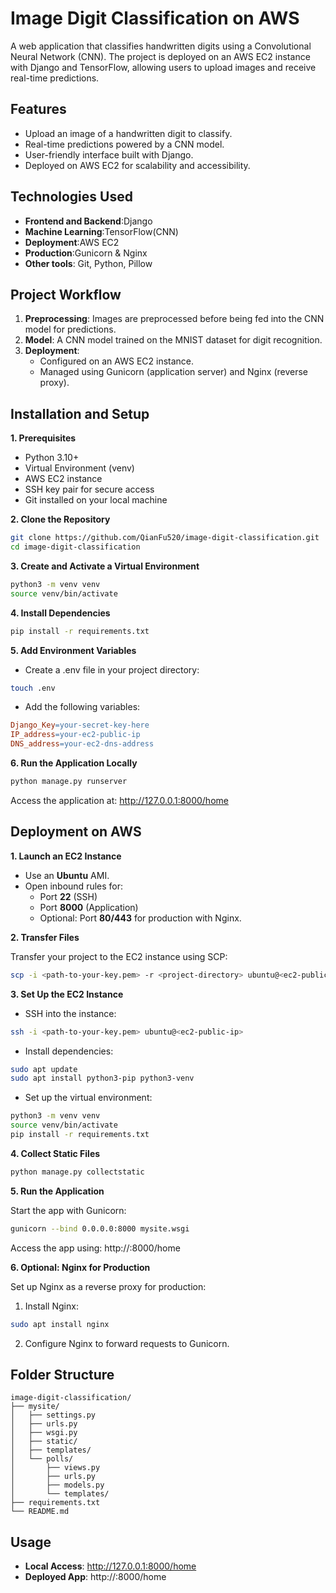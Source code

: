 # Image Digit Classification on AWS
A web application that classifies handwritten digits using a Convolutional Neural Network (CNN). The project is deployed on an AWS EC2 instance with Django and TensorFlow, allowing users to upload images and receive real-time predictions.
## Features
- Upload an image of a handwritten digit to classify.
- Real-time predictions powered by a CNN model.
- User-friendly interface built with Django.
- Deployed on AWS EC2 for scalability and accessibility.
## Technologies Used
- **Frontend and Backend**:Django
- **Machine Learning**:TensorFlow(CNN)
- **Deployment**:AWS EC2
- **Production**:Gunicorn & Nginx
- **Other tools**: Git, Python, Pillow
## Project Workflow
1. **Preprocessing**: Images are preprocessed before being fed into the CNN model for predictions.
2. **Model**: A CNN model trained on the MNIST dataset for digit recognition.
3. **Deployment**:
      - Configured on an AWS EC2 instance.
      - Managed using Gunicorn (application server) and Nginx (reverse proxy).
## Installation and Setup
**1. Prerequisites**
- Python 3.10+
- Virtual Environment (venv)
- AWS EC2 instance
- SSH key pair for secure access
- Git installed on your local machine
  
**2. Clone the Repository**
  ```bash
 git clone https://github.com/QianFu520/image-digit-classification.git
 cd image-digit-classification
```

**3. Create and Activate a Virtual Environment**
```bash
python3 -m venv venv
source venv/bin/activate
```

**4. Install Dependencies**
```bash
pip install -r requirements.txt
```

**5. Add Environment Variables**
- Create a .env file in your project directory:
```bash
touch .env
```
- Add the following variables:
```makefile
Django_Key=your-secret-key-here
IP_address=your-ec2-public-ip
DNS_address=your-ec2-dns-address
```

**6. Run the Application Locally**
```bash
python manage.py runserver
```

Access the application at: http://127.0.0.1:8000/home

## Deployment on AWS
**1. Launch an EC2 Instance**
- Use an **Ubuntu** AMI.
- Open inbound rules for:
   - Port **22** (SSH)
   - Port **8000** (Application)
   - Optional: Port **80/443** for production with Nginx.
     
**2. Transfer Files**

Transfer your project to the EC2 instance using SCP:
```bash
scp -i <path-to-your-key.pem> -r <project-directory> ubuntu@<ec2-public-ip>:/home/ubuntu
```

**3. Set Up the EC2 Instance**
- SSH into the instance:
```bash
ssh -i <path-to-your-key.pem> ubuntu@<ec2-public-ip>
```
- Install dependencies:
```bash
sudo apt update
sudo apt install python3-pip python3-venv
```
- Set up the virtual environment:
```bash
python3 -m venv venv
source venv/bin/activate
pip install -r requirements.txt
```

**4. Collect Static Files**
```bash
python manage.py collectstatic
```

**5. Run the Application**

Start the app with Gunicorn:
```bash
gunicorn --bind 0.0.0.0:8000 mysite.wsgi
```
Access the app using: http://<your-ec2-public-ip>:8000/home

**6. Optional: Nginx for Production**

Set up Nginx as a reverse proxy for production:
1. Install Nginx:
```bash
sudo apt install nginx
```
2. Configure Nginx to forward requests to Gunicorn.

## Folder Structure
```arduino
image-digit-classification/
├── mysite/
│   ├── settings.py
│   ├── urls.py
│   ├── wsgi.py
│   ├── static/
│   ├── templates/
│   └── polls/
│       ├── views.py
│       ├── urls.py
│       ├── models.py
│       └── templates/
├── requirements.txt
└── README.md
```
## Usage
- **Local Access**: http://127.0.0.1:8000/home
- **Deployed App**: http://<ec2-public-ip>:8000/home


















